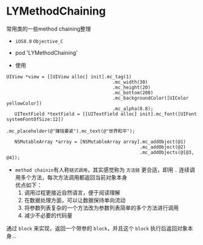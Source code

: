 # LYMethodChaining
常用类的一些method chaining整理

* `iOS8.0` `Objective_C`

* pod 'LYMethodChaining'

* 使用  

 ```
 UIView *view = [[UIView alloc] init].mc_tag(1)
                                        .mc_width(30)
                                        .mc_height(20)
                                        .mc_bottom(200)
                                        .mc_backgroundColor([UIColor yellowColor])
                                        .mc_alpha(0.8);
    UITextField *textField = [[UITextField alloc] init].mc_font([UIFont systemFontOfSize:12])
                                                       .mc_placeholder(@"赚钱要紧").mc_text(@"世界和平");
    
    NSMutableArray *array = [NSMutableArray array].mc_addObject(@1)
                                                  .mc_addObject(@2)
                                                  .mc_addObjects(@[@3, @4]);
 
 ```   
 
     
*  `method chainin`有人称`链式调用`，其实感觉称为 `方法链` 更合适，即用 `.` 连续调用多个方法，每次方法调用都返回当前对象本身  
    优点如下：  
    1. 调用过程更接近自然语言，便于阅读理解
    2. 在数据处理方面，可以让数据保持单向流动  
    3. 将参数列表复杂的一个方法改为参数列表简单的多个方法进行调用
    4. 减少不必要的代码量  
    
  通过 `block` 来实现，返回一个带参的 `block`，并且这个 `block` 执行后返回对象本身...